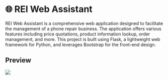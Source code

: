 # 🌐 REI Web Assistant

REI Web Assistant is a comprehensive web application designed to facilitate the management of a phone repair business. The application offers various features including price quotations, 
product information lookup, order management, and more. This project is built using Flask, a lightweight web framework for Python, and leverages Bootstrap for the front-end design.

## Preview
![](https://s12.gifyu.com/images/SYJF6.gif)
